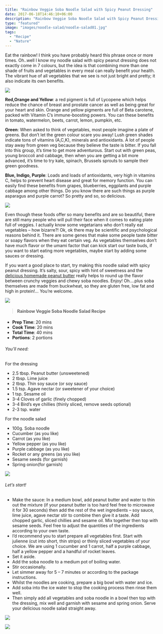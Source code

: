 ```yaml
---
title: "Rainbow Veggie Soba Noodle Salad with Spicy Peanut Dressing"
date: 2017-06-18T14:46:10+06:00
description: "Rainbow Veggie Soba Noodle Salad with Spicy Peanut Dressing"
type: "featured"
image: "images/noodle-salad/noodle-salad01.jpg"
tags:
  - "Recipe"
  - "Nature"
---
```


Eat the rainbow! I think you have probably heard this phrase once or more times. Oh..well I know my noodle salad with spicy peanut dressing does not exactly come in 7 colours, but the idea is that combining more than one shade of fruits and vegetables in every meal can really benefit your health. The vibrant hue of all vegetables that we see is not just bright and pretty; it also indicate its own benefits.

![](../images/noodle-salad/noodle-salad02.jpg)

**Red,Orange and Yellow**: a red pigment is full of Lycopene which helps reduce the chance of breast and prostate cancer as well as being great for your heart and skin. Orange and yellow pigments are full of Beta carotene, packed with Vitamin C’s immune-boosting powers. You can these benefits in tomato, watermelon, beets, carrot, lemon, pumpkin, etc.

**Green**: When asked to think of vegetables, most people imagine a plate of greens. But don’t let the green colour scare you away! Lush green shades indicate tons of vitamins (A,C,K), minerals and antioxidants. A lot of people stay away from green veg because they believe the taste is bitter. If you fall into this group, it’s time to get more adventurous. Start out with green peas, young broccoli and cabbage, then when you are getting a bit more advanced, it’s time to try kale, spinach, Brussels sprouts to sample their green goodness.

**Blue, Indigo, Purple**: Loads and loads of antioxidants, very high in vitamins C, helps to prevent heart disease and great for memory function. You can easily find these benefits from grapes, blueberries, eggplants and purple cabbage among other  things. Do you know there are such things as purple asparagus and purple carrot? So pretty and so, so delicious.

![](../images/noodle-salad/noodle-salad03.jpg)

Even though these foods offer so many benefits and are so beautiful, there are still many people who will pull their face when it comes to eating plate full of veggies. I actually know some vegetarians who don’t really eat vegetables – how bizarre?! Ok, ok there may be scientific and psychological reasons behind it. There are some genes that make some people taste bitter or soapy flavors when they eat certain veg. As vegetables themselves don’t have much flavor or the umami factor that can kick start our taste buds, if you want to start eating more vegetables, maybe start by adding some sauces or dressing.

If you want a good place to start, try making this noodle salad with spicy peanut dressing. It’s salty, sour, spicy  with hint of sweetness and the [delicious homemade peanut butter](linkneededhere) really helps to round up the flavor between crunchy veggies and chewy soba noodles. Enjoy! Oh….plus soba themselves are made from buckwheat, so they are gluten free, low fat and high in protein!… You’re welcome.

![](../images/noodle-salad/noodle-salad04.jpg)

>#### Rainbow Veggie Soba Noodle Salad Recipe

- **Prep Time**: 20 mins
- **Cook Time**: 20 mins
- **Total Time**: 40 mins
- **Portions**: 2 portions

###### You’ll need:
For the dressing
- 2.5 tbsp. Peanut butter (unsweetened)
- 2 tbsp. Lime juice
- 2 tbsp. Thin soy sauce (or soy sauce)
- 1.5 tsp. Agave nectar (or sweetener of your choice)
- 1 tsp. Sesame oil
- 3-4 Cloves of garlic (finely chopped)
- 3-4 Bird’s eye chillies (thinly sliced, remove seeds optional)
- 2-3 tsp. water  

For the noodle salad
- 100g. Soba noodle
- Cucumber (as you like)
- Carrot (as you like)
- Yellow pepper (as you like)
- Purple cabbage (as you like)
- Rocket or any greens (as you like)
- Sesame seeds (for garnish)
- Spring onion(for garnish)

![](../images/noodle-salad/noodle-salad05.jpg)

###### Let’s start!
- Make the sauce: In a medium bowl, add peanut butter and water to thin out the mixture (if your peanut butter is too hard feel free to microwave it for 30 seconds) then add the rest of the wet ingredients – soy sauce, lime juice, agave nectar stir to combine then give it a taste. Add chopped garlic, sliced chillies and sesame oil. Mix together then top with sesame seeds. Feel free to adjust the quantities of the ingredients according to your own taste.
- I’d recommend you to start prepare all vegetables first. Start with julienne (cut into short, thin strips) or thinly sliced vegetables of your choice. We are using 1 cucumber and 1 carrot, half a purple cabbage, half a yellow pepper and a handful of rocket leaves.
- Set it aside.
- Add the soba noodle to a medium pot of boiling water.
- Stir occasionally.
- Let simmer away for 5 – 7 minutes or according to the package instructions.
- Whilst the noodles are cooking, prepare a big bowl with water and ice.
- Add soba into the ice water to stop the cooking process then rinse them well.
- Then simply add all vegetables and soba noodle in a bowl then top with the dressing, mix well and garnish with sesame and spring onion. Serve your delicious noodle salad straight away.

![](../images/noodle-salad/noodle-salad06.jpg)

![](../images/noodle-salad/noodle-salad07.jpg)
